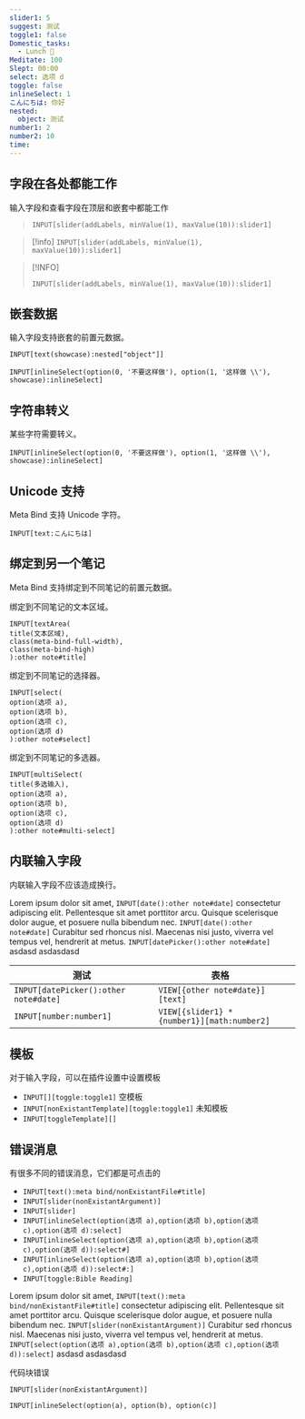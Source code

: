 ```yaml
---
slider1: 5
suggest: 测试
toggle1: false
Domestic_tasks:
  - Lunch 🍲
Meditate: 100
Slept: 00:00
select: 选项 d
toggle: false
inlineSelect: 1
こんにちは: 你好
nested:
  object: 测试
number1: 2
number2: 10
time: 
---
```


## 字段在各处都能工作

输入字段和查看字段在顶层和嵌套中都能工作

> `INPUT[slider(addLabels, minValue(1), maxValue(10)):slider1]`

> [!info]
> `INPUT[slider(addLabels, minValue(1), maxValue(10)):slider1]`

> [!INFO]
> ```meta-bind
> INPUT[slider(addLabels, minValue(1), maxValue(10)):slider1]
> ```

## 嵌套数据

输入字段支持嵌套的前置元数据。

`INPUT[text(showcase):nested["object"]]`

`INPUT[inlineSelect(option(0, '不要这样做'), option(1, '这样做 \\'), showcase):inlineSelect]`

## 字符串转义

某些字符需要转义。

```meta-bind
INPUT[inlineSelect(option(0, '不要这样做'), option(1, '这样做 \\'), showcase):inlineSelect]
```

## Unicode 支持

Meta Bind 支持 Unicode 字符。

```meta-bind
INPUT[text:こんにちは]
```

## 绑定到另一个笔记

Meta Bind 支持绑定到不同笔记的前置元数据。

绑定到不同笔记的文本区域。
```meta-bind
INPUT[textArea(
title(文本区域),
class(meta-bind-full-width),
class(meta-bind-high)
):other note#title]
```

绑定到不同笔记的选择器。
```meta-bind
INPUT[select(
option(选项 a),
option(选项 b),
option(选项 c),
option(选项 d)
):other note#select]
```

绑定到不同笔记的多选器。
```meta-bind
INPUT[multiSelect(
title(多选输入),
option(选项 a),
option(选项 b),
option(选项 c),
option(选项 d)
):other note#multi-select]
```

## 内联输入字段

内联输入字段不应该造成换行。

Lorem ipsum dolor sit amet, `INPUT[date():other note#date]` consectetur adipiscing elit. Pellentesque sit amet porttitor arcu. Quisque scelerisque dolor augue, et posuere nulla bibendum nec. `INPUT[date():other note#date]` Curabitur sed rhoncus nisl. Maecenas nisi justo, viverra vel tempus vel, hendrerit at metus. `INPUT[datePicker():other note#date]` asdasd asdasdasd


| 测试                                  | 表格                                        |     |
| ------------------------------------- | ------------------------------------------- | --- |
| `INPUT[datePicker():other note#date]` | `VIEW[{other note#date}][text]`             |     |
| `INPUT[number:number1]`               | `VIEW[{slider1} * {number1}][math:number2]` |     |

## 模板

对于输入字段，可以在插件设置中设置模板

- `INPUT[][toggle:toggle1]` 空模板
- `INPUT[nonExistantTemplate][toggle:toggle1]` 未知模板
- `INPUT[toggleTemplate][]`

## 错误消息

有很多不同的错误消息，它们都是可点击的

- `INPUT[text():meta bind/nonExistantFile#title]`
- `INPUT[slider(nonExistantArgument)]`
- `INPUT[slider]`
- `INPUT[inlineSelect(option(选项 a),option(选项 b),option(选项 c),option(选项 d):select]`
- `INPUT[inlineSelect(option(选项 a),option(选项 b),option(选项 c),option(选项 d)):select#]`
- `INPUT[inlineSelect(option(选项 a),option(选项 b),option(选项 c),option(选项 d)):select#:]`
- `INPUT[toggle:Bible Reading]` 

Lorem ipsum dolor sit amet, `INPUT[text():meta bind/nonExistantFile#title]` consectetur adipiscing elit. Pellentesque sit amet porttitor arcu. Quisque scelerisque dolor augue, et posuere nulla bibendum nec. `INPUT[slider(nonExistantArgument)]` Curabitur sed rhoncus nisl. Maecenas nisi justo, viverra vel tempus vel, hendrerit at metus. `INPUT[select(option(选项 a),option(选项 b),option(选项 c),option(选项 d)):select]` asdasd asdasdasd

代码块错误

```meta-bind
INPUT[slider(nonExistantArgument)]
```

`INPUT[inlineSelect(option(a), option(b), option(c)]`
